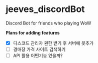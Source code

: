 # jeeves_discordBot
Discord Bot for friends who playing WoW

**Plans for adding features**  
- [x] 디스코드 관리자 권한 받기 후 서버에 봇추가
- [ ] 경매장 가격 사이트 검색하기
- [ ] API 활용 어떤기능 있을까?
